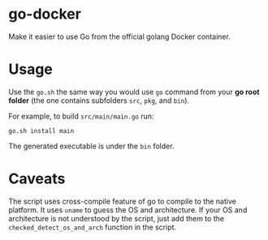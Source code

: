 # go-docker

Make it easier to use Go from the official golang Docker container.


# Usage

Use the `go.sh` the same way you would use `go` command from your **go root folder** (the one contains subfolders `src`, `pkg`, and `bin`).

For example, to build `src/main/main.go` run:

```
go.sh install main
```

The generated executable is under the `bin` folder.


# Caveats

The script uses cross-compile feature of go to compile to the native platform. It uses `uname` to guess the OS and architecture. If your OS and architecture is not understood by the script, just add them to the `checked_detect_os_and_arch` function in the script. 
